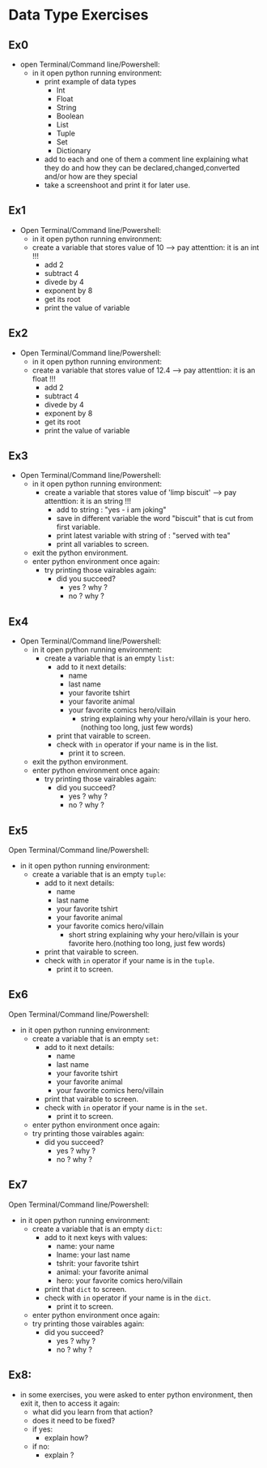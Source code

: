 # Data Type Exercises

## Ex0

- open Terminal/Command line/Powershell:
  - in it open python running environment:
    - print example of data types
      - Int
      - Float
      - String
      - Boolean
      - List
      - Tuple
      - Set
      - Dictionary
    - add to each and one of them a comment line explaining what they do and how they can be declared,changed,converted and/or how are they special
    - take a screenshoot and print it for later use.


## Ex1

- Open Terminal/Command line/Powershell:
  - in it open python running environment:
  - create a variable that stores value of 10 --> pay attenttion: it is an int !!!
    - add 2
    - subtract 4
    - divede by 4
    - exponent by 8
    - get its root
    - print the value of variable


## Ex2

- Open Terminal/Command line/Powershell:
  - in it open python running environment:
  - create a variable that stores value of 12.4 --> pay attenttion: it is an float !!!
    - add 2
    - subtract 4
    - divede by 4
    - exponent by 8
    - get its root
    - print the value of variable

## Ex3

- Open Terminal/Command line/Powershell:
  - in it open python running environment:
    - create a variable that stores value of 'limp biscuit' --> pay attenttion: it is an string !!!
      - add to string : "yes  - i am joking"
      - save in different variable the word "biscuit" that is cut from first variable.
      - print latest variable with string of : "served with tea"
      - print all variables to screen.
  - exit the python environment.
  - enter python environment once again:
    - try printing those vairables again:
      - did you succeed?
        - yes ? why ?
        - no  ? why ? 


## Ex4

- Open Terminal/Command line/Powershell:
  - in it open python running environment:
    - create a variable that is an empty `list`:
      - add to it next details:
        - name
        - last name
        - your favorite tshirt
        - your favorite animal
        - your favorite comics hero/villain
          - string explaining why your hero/villain is your hero.(nothing too long, just few words)
      - print that vairable to screen.
      - check with `in` operator if your name is in the list.
        - print it to screen.
  - exit the python environment.
  - enter python environment once again:
    - try printing those vairables again:
      - did you succeed?
        - yes ? why ?
        - no  ? why ? 


## Ex5

 Open Terminal/Command line/Powershell:
  - in it open python running environment:
    - create a variable that is an empty `tuple`:
      - add to it next details:
        - name
        - last name
        - your favorite tshirt
        - your favorite animal
        - your favorite comics hero/villain
          - short string explaining why your hero/villain is your favorite hero.(nothing too long, just few words)
      - print that vairable to screen.
      - check with `in` operator if your name is in the `tuple`.
        - print it to screen.


## Ex6

 Open Terminal/Command line/Powershell:
  - in it open python running environment:
    - create a variable that is an empty `set`:
      - add to it next details:
        - name
        - last name
        - your favorite tshirt
        - your favorite animal
        - your favorite comics hero/villain
      - print that vairable to screen.
      - check with `in` operator if your name is in the `set`.
        - print it to screen.
    - enter python environment once again:
    - try printing those vairables again:
      - did you succeed?
        - yes ? why ?
        - no  ? why ? 


## Ex7

 Open Terminal/Command line/Powershell:
  - in it open python running environment:
    - create a variable that is an empty `dict`:
      - add to it next keys with values:
        - name: your name
        - lname: your last name
        - tshrit: your favorite tshirt
        - animal: your favorite animal
        - hero: your favorite comics hero/villain
      - print that `dict` to screen.
      - check with `in` operator if your name is in the `dict`.
        - print it to screen.
    - enter python environment once again:
    - try printing those vairables again:
      - did you succeed?
        - yes ? why ?
        - no  ? why ? 


## Ex8:

- in some exercises, you were asked to enter python environment, then exit it, then to access it again:
  - what did you learn from that action?
  - does it need to be fixed?
  - if yes:
    - explain how?
  - if no:
    - explain ?